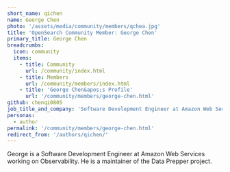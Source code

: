 ```yaml
---
short_name: qichen
name: George Chen
photo: '/assets/media/community/members/qchea.jpg'
title: 'OpenSearch Community Member: George Chen'
primary_title: George Chen
breadcrumbs:
  icon: community
  items:
    - title: Community
      url: /community/index.html
    - title: Members
      url: /community/members/index.html
    - title: 'George Chen&apos;s Profile'
      url: '/community/members/george-chen.html'
github: chenqi0805
job_title_and_company: 'Software Development Engineer at Amazon Web Services'
personas:
  - author
permalink: '/community/members/george-chen.html'
redirect_from: '/authors/qichen/'
---
```


George is a Software Development Engineer at Amazon Web Services working on Observability. He is a maintainer of the Data Prepper project.